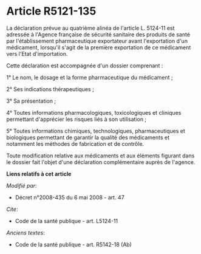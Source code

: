# Article R5121-135

La déclaration prévue au quatrième alinéa de l'article L. 5124-11 est adressée à l'Agence française de sécurité sanitaire des
produits de santé par l'établissement pharmaceutique exportateur avant l'exportation d'un médicament, lorsqu'il s'agit de la
première exportation de ce médicament vers l'Etat d'importation. 

Cette déclaration est accompagnée d'un dossier comprenant : 

1° Le nom, le dosage et la forme pharmaceutique du médicament ; 

2° Ses indications thérapeutiques ; 

3° Sa présentation ; 

4° Toutes informations pharmacologiques, toxicologiques et cliniques permettant d'apprécier les risques liés à son
utilisation ; 

5° Toutes informations chimiques, technologiques, pharmaceutiques et biologiques permettant de garantir la qualité des
médicaments et notamment les méthodes de fabrication et de contrôle. 

Toute modification relative aux médicaments et aux éléments figurant dans le dossier fait l'objet d'une déclaration
complémentaire auprès de l'agence.

**Liens relatifs à cet article**

_Modifié par_:

  - Décret n°2008-435 du 6 mai 2008 - art. 47

_Cite_:

  - Code de la santé publique - art. L5124-11

_Anciens textes_:

  - Code de la santé publique - art. R5142-18 (Ab)
